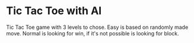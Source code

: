 # Tic Tac Toe with AI

Tic Tac Toe game with 3 levels to chose.
Easy is based on randomly made move.
Normal is looking for win, if it's not possible is looking for block.
